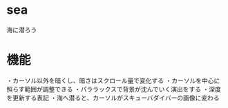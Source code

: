 # sea
海に潜ろう
# 機能
・カーソル以外を暗くし、暗さはスクロール量で変化する
・カーソルを中心に照らす範囲が調整できる
・パララックスで背景が沈んでいく演出をする
・深度を更新する表記
・海へ潜ると、カーソルがスキューバダイバーの画像に変わる
